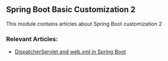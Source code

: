 ## Spring Boot Basic Customization 2

This module contains articles about Spring Boot customization 2

### Relevant Articles:

 - [DispatcherServlet and web.xml in Spring Boot](https://www.nabgc.com/spring-boot-dispatcherservlet-web-xml)
